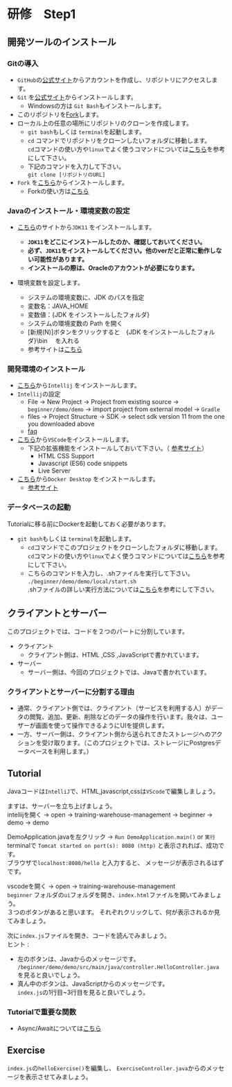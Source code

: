 # 研修　Step1

## 開発ツールのインストール

### Gitの導入

- `GitHub`の[公式サイト](https://github.co.jp)からアカウントを作成し、リポジトリにアクセスします。
- `Git` を[公式サイト](https://git-scm.com/downloads)からインストールします。
  - Windowsの方は `Git Bash`もインストールします。
- このリポジトリを[Fork](https://docs.github.com/ja/get-started/quickstart/fork-a-repo)します。
- ローカル上の任意の場所にリポジトリのクローンを作成します。
  - `git bash`もしくは `terminal`を起動します。
  - `cd` コマンドでリポジトリをクローンしたいフォルダに移動します。  
    `cd`コマンドの使い方や`linux`でよく使うコマンドについては[こちら](https://qiita.com/arene-calix/items/41d8d4ba572f1d652727)を参考にして下さい。
  - 下記のコマンドを入力して下さい。  
    `git clone [リポジトリのURL]`
- `Fork` を[こちら](https://git-fork.com/)からインストールします。
  - Forkの使い方は[こちら](https://qiita.com/AyakoKataoka/items/e1b0a2a2b2c85de4c1e3)

### Javaのインストール・環境変数の設定

- [こちら](https://www.oracle.com/java/technologies/downloads/#java11)のサイトから`JDK11` をインストールします。
  - **`JDK11`をどこにインストールしたのか、確認しておいてください。**
  - **必ず、`JDK11`をインストールしてください。他のverだと正常に動作しない可能性があります。**
  - **インストールの際は、Oracleのアカウントが必要になります。**

- 環境変数を設定します。
    - システムの環境変数に、JDK のパスを指定
    - 変数名：JAVA_HOME
    - 変数値：{JDK をインストールしたフォルダ}
    - システムの環境変数の Path を開く
    - [新規(N)]ボタンをクリックすると　{JDK をインストールしたフォルダ}\bin 　を入れる
    - 参考サイトは[こちら](https://qiita.com/niwasawa/items/460ccd0fa0041e7a2491)

### 開発環境のインストール

- [こちら](https://www.jetbrains.com/idea/download/#section=windows)から`Intellij` をインストールします。
- `Intellij`の設定
  - File -> New Project -> Project from existing source -> `beginner/demo/demo` -> import project from external model -> `Gradle`
  - files -> Project Structure -> SDK -> select sdk version 11 from the one you downloaded above
  - [faq](https://github.com/amajakai14/training-warehouse-management/tree/step1-client-and-server/faq)
- [こちら](https://code.visualstudio.com/)から`VSCode`をインストールします。
  - 下記の拡張機能をインストールしておいて下さい。（
  [参考サイト](https://qiita.com/KNR109/items/5f933df1292564e6dc70)）
      - HTML CSS Support
      - Javascript (ES6) code snippets
      - Live Server
- [こちら](https://docs.docker.com/desktop/install/windows-install/)から`Docker Desktop` をインストールします。
  - [参考サイト](https://www.kagoya.jp/howto/cloud/container/wsl2_docker/)

### データベースの起動

Tutorialに移る前にDockerを起動しておく必要があります。
- `git bash`もしくは `terminal`を起動します。
  - `cd`コマンドでこのプロジェクトをクローンしたフォルダに移動します。  
  `cd`コマンドの使い方や`linux`でよく使うコマンドについては[こちら](https://qiita.com/arene-calix/items/41d8d4ba572f1d652727)を参考にして下さい。
  - こちらのコマンドを入力し、.shファイルを実行して下さい。
  `./beginner/demo/demo/local/start.sh`  
  .shファイルの詳しい実行方法については[こちら](https://linuxfan.info/post-1486)を参考にして下さい。

## クライアントとサーバー

このプロジェクトでは、コードを２つのパートに分割しています。
- クライアント
   - クライアント側は、HTML ,CSS ,JavaScriptで書かれています。
- サーバー
   - サーバー側は、今回のプロジェクトでは、Javaで書かれています。

### クライアントとサーバーに分割する理由
- 通常、クライアント側では、クライアント（サービスを利用する人）がデータの閲覧、追加、更新、削除などのデータの操作を行います。我々は、ユーザーが画面を使って操作できるようにUIを提供します。
- 一方、サーバー側は、クライアント側から送られてきたストレージへのアクションを受け取ります。（このプロジェクトでは、ストレージにPostgresデータベースを利用します。）


## Tutorial
Javaコードは`IntelliJ`で、HTML,javascript,cssは`VScode`で編集しましょう。

ますは、サーバーを立ち上げましょう。  
intellijを開く -> open -> training-warehouse-management -> beginner -> demo -> demo

DemoApplication.javaを左クリック -> `Run DemoApplication.main()` or `実行`  
terminalで
`Tomcat started on port(s): 8080 (http)`
と表示されれば、成功です。  
ブラウザで`localhost:8080/hello` と入力すると、
メッセージが表示されるはずです。

vscodeを開く -> open -> training-warehouse-management  
`beginner` フォルダの`ui`フォルダを開き、`index.html`ファイルを開いてみましょう。  
３つのボタンがあると思います。
それぞれクリックして、何が表示されるか見てみましょう。

次に`index.js`ファイルを開き、コードを読んでみましょう。  
ヒント :
 - 左のボタンは、Javaからのメッセージです。
`/beginner/demo/demo/src/main/java/controller.HelloController.java` を見ると良いでしょう。 
 - 真ん中のボタンは、JavaScriptからのメッセージです。  
`index.js`の1行目~3行目を見ると良いでしょう。

### Tutorialで重要な関数
  - Async/Awaitについては[こちら](https://tcd-theme.com/2021/09/javascript-asyncawait.html)

## Exercise
`index.js`の`helloExercise()`を編集し、
`ExerciseController.java`からのメッセージを表示させてみましょう。